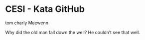# CESI - Kata GitHub

tom
charly
Maewenn

Why did the old man fall down the well? He couldn’t see that well.

